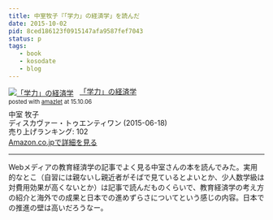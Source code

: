 ```yaml
---
title: 中室牧子『「学力」の経済学」を読んだ
date: 2015-10-02
pid: 8ced186123f0915147afa9587fef7043
status: p
tags:
   - book
   - kosodate
   - blog
---
```


<div class="amazlet-box" style="margin-bottom:0px;"><div class="amazlet-image" style="float:left;margin:0px 12px 1px 0px;"><a href="http://www.amazon.co.jp/exec/obidos/ASIN/4799316850/dotimpact-22/ref=nosim/" name="amazletlink" target="_blank"><img src="http://ecx.images-amazon.com/images/I/51TzdFRPUTL._SL160_.jpg" alt="「学力」の経済学" style="border: none;" /></a></div><div class="amazlet-info" style="line-height:120%; margin-bottom: 10px"><div class="amazlet-name" style="margin-bottom:10px;line-height:120%"><a href="http://www.amazon.co.jp/exec/obidos/ASIN/4799316850/dotimpact-22/ref=nosim/" name="amazletlink" target="_blank">「学力」の経済学</a><div class="amazlet-powered-date" style="font-size:80%;margin-top:5px;line-height:120%">posted with <a href="http://www.amazlet.com/" title="amazlet" target="_blank">amazlet</a> at 15.10.06</div></div><div class="amazlet-detail">中室 牧子 <br />ディスカヴァー・トゥエンティワン (2015-06-18)<br />売り上げランキング: 102<br /></div><div class="amazlet-sub-info" style="float: left;"><div class="amazlet-link" style="margin-top: 5px"><a href="http://www.amazon.co.jp/exec/obidos/ASIN/4799316850/dotimpact-22/ref=nosim/" name="amazletlink" target="_blank">Amazon.co.jpで詳細を見る</a></div></div></div><div class="amazlet-footer" style="clear: left"></div></div>

---- 

Webメディアの教育経済学の記事でよく見る中室さんの本を読んでみた。実用的なとこ（自習には親ないし親近者がそばで見ているとよいとか、少人数学級は対費用効果が高くないとか）は記事で読んだものくらいで、教育経済学の考え方の紹介と海外での成果と日本での進めずらさについてという感じの内容。日本での推進の壁は高いだろうなー。